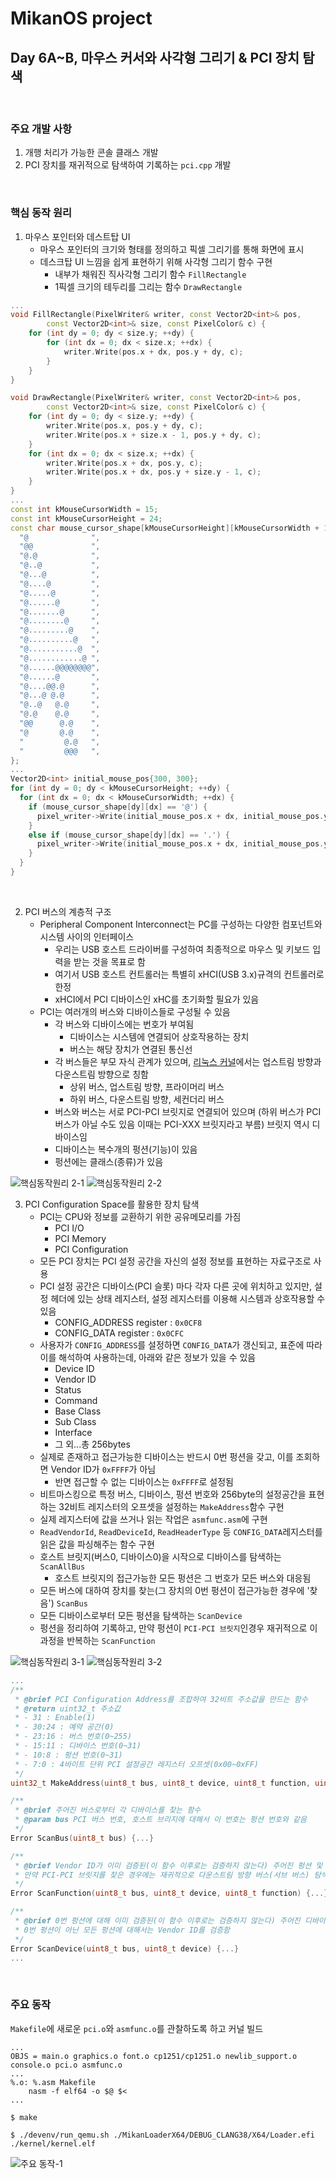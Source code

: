 # MikanOS project
## Day 6A~B, 마우스 커서와 사각형 그리기 & PCI 장치 탐색
<br>

### 주요 개발 사항
1. 개행 처리가 가능한 콘솔 클래스 개발
2. PCI 장치를 재귀적으로 탐색하여 기록하는 `pci.cpp` 개발

<br>

### 핵심 동작 원리
1. 마우스 포인터와 데스트탑 UI
   - 마우스 포인터의 크기와 형태를 정의하고 픽셀 그리기를 통해 화면에 표시
   - 데스크탑 UI 느낌을 쉽게 표현하기 위해 사각형 그리기 함수 구현
     - 내부가 채워진 직사각형 그리기 함수 `FillRectangle`
     - 1픽셀 크기의 테두리를 그리는 함수 `DrawRectangle`

```cpp
...
void FillRectangle(PixelWriter& writer, const Vector2D<int>& pos,
        const Vector2D<int>& size, const PixelColor& c) {
    for (int dy = 0; dy < size.y; ++dy) {
        for (int dx = 0; dx < size.x; ++dx) {
            writer.Write(pos.x + dx, pos.y + dy, c);
        }
    }
}

void DrawRectangle(PixelWriter& writer, const Vector2D<int>& pos,
        const Vector2D<int>& size, const PixelColor& c) {
    for (int dy = 0; dy < size.y; ++dy) {
        writer.Write(pos.x, pos.y + dy, c);
        writer.Write(pos.x + size.x - 1, pos.y + dy, c);
    }
    for (int dx = 0; dx < size.x; ++dx) {
        writer.Write(pos.x + dx, pos.y, c);
        writer.Write(pos.x + dx, pos.y + size.y - 1, c);
    }
}
...
const int kMouseCursorWidth = 15;
const int kMouseCursorHeight = 24;
const char mouse_cursor_shape[kMouseCursorHeight][kMouseCursorWidth + 1] = {
  "@              ",
  "@@             ",
  "@.@            ",
  "@..@           ",
  "@...@          ",
  "@....@         ",
  "@.....@        ",
  "@......@       ",
  "@.......@      ",
  "@........@     ",
  "@.........@    ",
  "@..........@   ",
  "@...........@  ",
  "@............@ ",
  "@......@@@@@@@@",
  "@......@       ",
  "@....@@.@      ",
  "@...@ @.@      ",
  "@..@   @.@     ",
  "@.@    @.@     ",
  "@@      @.@    ",
  "@       @.@    ",
  "         @.@   ",
  "         @@@   ",
};
...
Vector2D<int> initial_mouse_pos{300, 300};
for (int dy = 0; dy < kMouseCursorHeight; ++dy) {
  for (int dx = 0; dx < kMouseCursorWidth; ++dx) {
    if (mouse_cursor_shape[dy][dx] == '@') {
      pixel_writer->Write(initial_mouse_pos.x + dx, initial_mouse_pos.y + dy, {0, 0, 0});
    }
    else if (mouse_cursor_shape[dy][dx] == '.') {
      pixel_writer->Write(initial_mouse_pos.x + dx, initial_mouse_pos.y + dy, {255, 255, 255});
    }
  }
}
```

<br>

2. PCI 버스의 계층적 구조
   - Peripheral Component Interconnect는 PC를 구성하는 다양한 컴포넌트와 시스템 사이의 인터페이스
     - 우리는 USB 호스트 드라이버를 구성하여 최종적으로 마우스 및 키보드 입력을 받는 것을 목표로 함
     - 여기서 USB 호스트 컨트롤러는 특별히 xHCI(USB 3.x)규격의 컨트롤러로 한정
     - xHCI에서 PCI 디바이스인 xHC를 초기화할 필요가 있음
   - PCI는 여러개의 버스와 디바이스들로 구성될 수 있음
     - 각 버스와 디바이스에는 번호가 부여됨
       - 디바이스는 시스템에 연결되어 상호작용하는 장치
       - 버스는 해당 장치가 연결된 통신선
     - 각 버스들은 부모 자식 관계가 있으며, [리눅스 커널](https://wiki.kldp.org/Translations/html/The_Linux_Kernel-KLDP/tlk6.html)에서는 업스트림 방향과 다운스트림 방향으로 칭함
       - 상위 버스, 업스트림 방향, 프라이머리 버스
       - 하위 버스, 다운스트림 방향, 세컨더리 버스
     - 버스와 버스는 서로 PCI-PCI 브릿지로 연결되어 있으며 (하위 버스가 PCI버스가 아닐 수도 있음 이때는 PCI-XXX 브릿지라고 부름) 브릿지 역시 디바이스임
     - 디바이스는 복수개의 펑션(기능)이 있음
     - 펑션에는 클래스(종류)가 있음

![핵심동작원리 2-1](https://wiki.kldp.org/Translations/html/The_Linux_Kernel-KLDP/image/img6-1.jpg)
![핵심동작원리 2-2](https://wiki.kldp.org/Translations/html/The_Linux_Kernel-KLDP/image/img6-9.jpg)

3. PCI Configuration Space를 활용한 장치 탐색
   - PCI는 CPU와 정보를 교환하기 위한 공유메모리를 가짐
     - PCI I/O
     - PCI Memory
     - PCI Configuration
   - 모든 PCI 장치는 PCI 설정 공간을 자신의 설정 정보를 표현하는 자료구조로 사용
   - PCI 설정 공간은 디바이스(PCI 슬롯) 마다 각자 다른 곳에 위치하고 있지만, 설정 헤더에 있는 상태 레지스터, 설정 레지스터를 이용해 시스템과 상호작용할 수 있음
     - CONFIG_ADDRESS register : `0x0CF8`
     - CONFIG_DATA register : `0x0CFC`
   - 사용자가 `CONFIG_ADDRESS`를 설정하면 `CONFIG_DATA`가 갱신되고, 표준에 따라 이를 해석하여 사용하는데, 아래와 같은 정보가 있을 수 있음
     - Device ID
     - Vendor ID
     - Status
     - Command
     - Base Class
     - Sub Class
     - Interface
     - 그 외...총 256bytes
   - 실제로 존재하고 접근가능한 디바이스는 반드시 0번 펑션을 갖고, 이를 조회하면 Vendor ID가  `0xFFFF`가 아님
     - 반면 접근할 수 없는 디바이스는 `0xFFFF`로 설정됨
   - 비트마스킹으로 특정 버스, 디바이스, 펑션 번호와 256byte의 설정공간을 표현하는 32비트 레지스터의 오프셋을 설정하는 `MakeAddress`함수 구현
   - 실제 레지스터에 값을 쓰거나 읽는 작업은 `asmfunc.asm`에 구현
   - `ReadVendorId`, `ReadDeviceId`, `ReadHeaderType` 등 `CONFIG_DATA`레지스터를 읽은 값을 파싱해주는 함수 구현
   - 호스트 브릿지(버스0, 디바이스0)을 시작으로 디바이스를 탐색하는 `ScanAllBus`
     - 호스트 브릿지의 접근가능한 모든 펑션은 그 번호가 모든 버스와 대응됨
   - 모든 버스에 대하여 장치를 찾는(그 장치의 0번 펑션이 접근가능한 경우에 '찾음') `ScanBus`
   - 모든 디바이스로부터 모든 펑션을 탐색하는 `ScanDevice`
   - 펑션을 정리하여 기록하고, 만약 펑션이 `PCI-PCI 브릿지`인경우 재귀적으로 이 과정을 반복하는 `ScanFunction`

![핵심동작원리 3-1](https://slidetodoc.com/presentation_image/210d4a0de3d960ee1efff233848261c1/image-14.jpg)
![핵심동작원리 3-2](https://wiki.kldp.org/Translations/html/The_Linux_Kernel-KLDP/image/img6-2.jpg)

```cpp
...
/**
 * @brief PCI Configuration Address를 조합하여 32비트 주소값을 만드는 함수
 * @return uint32_t 주소값
 * - 31 : Enable(1)
 * - 30:24 : 예약 공간(0)
 * - 23:16 : 버스 번호(0~255)
 * - 15:11 : 디바이스 번호(0~31)
 * - 10:8 : 펑션 번호(0~31)
 * - 7:0 : 4바이트 단위 PCI 설정공간 레지스터 오프셋(0x00~0xFF)
 */
uint32_t MakeAddress(uint8_t bus, uint8_t device, uint8_t function, uint8_t reg_addr) {...}

/**
 * @brief 주어진 버스로부터 각 디바이스를 찾는 함수
 * @param bus PCI 버스 번호, 호스트 브리지에 대해서 이 번호는 펑션 번호와 같음
 */
Error ScanBus(uint8_t bus) {...}

/**
 * @brief Vendor ID가 이미 검증된(이 함수 이후로는 검증하지 않는다) 주어진 펑션 및 설정정보로부터 찾은 디바이스를 저장함,
 * 만약 PCI-PCI 브릿지를 찾은 경우에는 재귀적으로 다운스트림 방향 버스(서브 버스) 탐색함
 */
Error ScanFunction(uint8_t bus, uint8_t device, uint8_t function) {...}

/**
 * @brief 0번 펑션에 대해 이미 검증된(이 함수 이후로는 검증하지 않는다) 주어진 디바이스의 모든 펑션(0을 포함하여)을 탐색함,
 * 0번 펑션이 아닌 모든 펑션에 대해서는 Vendor ID를 검증함
 */
Error ScanDevice(uint8_t bus, uint8_t device) {...}
...
```

<br>

### 주요 동작
`Makefile`에 새로운 `pci.o`와 `asmfunc.o`를 관찰하도록 하고 커널 빌드

```make
...
OBJS = main.o graphics.o font.o cp1251/cp1251.o newlib_support.o console.o pci.o asmfunc.o
...
%.o: %.asm Makefile
	nasm -f elf64 -o $@ $<
...
```

```
$ make
```

```
$ ./devenv/run_qemu.sh ./MikanLoaderX64/DEBUG_CLANG38/X64/Loader.efi ./kernel/kernel.elf
```

![주요 동작-1](./img/6A~B.png)